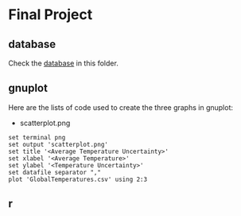 # Final Project

## database
Check the [database]() in this folder. 
## gnuplot
Here are the lists of code used to create the three graphs in gnuplot:
* scatterplot.png
```
set terminal png
set output 'scatterplot.png'
set title '<Average Temperature Uncertainty>'
set xlabel '<Average Temperature>'
set ylabel '<Temperature Uncertainty>'
set datafile separator ","
plot 'GlobalTemperatures.csv' using 2:3
```

## r
